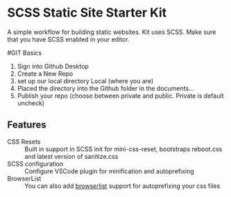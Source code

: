 
# SCSS Static Site Starter Kit

A simple workflow for building static websites. Kit uses SCSS. Make sure that you have SCSS enabled in your editor.

#GIT Basics
1. Sign into Github Desktop 
2. Create a New Repo
3. set up our local directory Local (where you are)
4. Placed the directory into the Github folder in the documents...
5. Publish your repo (choose between private and public. Private is default uncheck)


## Features
<dl>
  <dt>CSS Resets</dt>
   <dd> Built in support in SCSS init for mini-css-reset, bootstraps reboot.css and latest version of sanitize.css</dd>
  <dt>SCSS configuration</dt>
   <dd>Configure VSCode plugin for minification and autoprefixing</dd>
  <dt>BrowserList</dt>
   <dd>You can also add <a href="https://github.com/browserslist/browserslist">browserlist</a> support for autoprefixing your css files </dd>
</dl>

 
